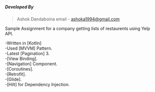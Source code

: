 
##### Developed By
> Ashok Dandaboina 
> email - ashoka1994@gmail.com

Sample Assignment for a company getting lists of restaurents using Yelp API.  

-Written in [Kotlin]  
-Used [MVVM] Pattern.  
-Latest [Pagination] 3.  
-[View Binding].  
-[Navigation] Component.  
-[Coroutines].  
-[Retrofit].  
-[Glide].  
-[Hilt] for Dependency Injection.  




